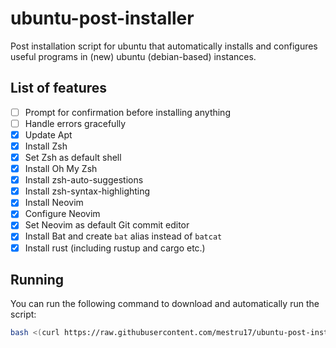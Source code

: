 # ubuntu-post-installer
Post installation script for ubuntu that automatically installs and configures useful programs in (new) ubuntu (debian-based) instances.

## List of features
- [ ] Prompt for confirmation before installing anything
- [ ] Handle errors gracefully
- [x] Update Apt
- [x] Install Zsh
- [x] Set Zsh as default shell
- [x] Install Oh My Zsh
- [x] Install zsh-auto-suggestions
- [x] Install zsh-syntax-highlighting
- [x] Install Neovim
- [x] Configure Neovim
- [x] Set Neovim as default Git commit editor
- [x] Install Bat and create `bat` alias instead of `batcat`
- [x] Install rust (including rustup and cargo etc.)

## Running
You can run the following command to download and automatically run the script:
```bash
bash <(curl https://raw.githubusercontent.com/mestru17/ubuntu-post-installer/master/ubuntu-post-installer)
```

